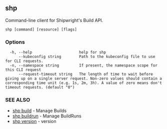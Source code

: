 ## shp

Command-line client for Shipwright's Build API.

```
shp [command] [resource] [flags]
```

### Options

```
  -h, --help                     help for shp
      --kubeconfig string        Path to the kubeconfig file to use for CLI requests.
  -n, --namespace string         If present, the namespace scope for this CLI request
      --request-timeout string   The length of time to wait before giving up on a single server request. Non-zero values should contain a corresponding time unit (e.g. 1s, 2m, 3h). A value of zero means don't timeout requests. (default "0")
```

### SEE ALSO

* [shp build](shp_build.md)	 - Manage Builds
* [shp buildrun](shp_buildrun.md)	 - Manage BuildRuns
* [shp version](shp_version.md)	 - version

